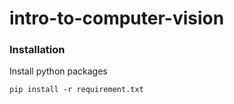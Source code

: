 # intro-to-computer-vision

### Installation
Install python packages
   ```Shell
   pip install -r requirement.txt
   ```
